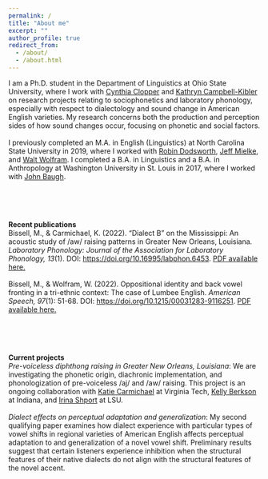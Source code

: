 ```yaml
---
permalink: /
title: "About me"
excerpt: ""
author_profile: true
redirect_from: 
  - /about/
  - /about.html
---
```


I am a Ph.D. student in the Department of Linguistics at Ohio State University, where I work with [Cynthia Clopper](https://linguistics.osu.edu/people/clopper.1) and [Kathryn Campbell-Kibler](https://linguistics.osu.edu/people/campbellkibler.1) on research projects relating to sociophonetics and laboratory phonology, especially with respect to dialectology and sound change in American English varieties. My research concerns both the production and perception sides of how sound changes occur, focusing on phonetic and social factors. 
<br><br>
I previously completed an M.A. in English (Linguistics) at North Carolina State University in 2019, where I worked with [Robin Dodsworth](https://chass.ncsu.edu/people/rmdodswo/), [Jeff Mielke](https://chass.ncsu.edu/people/jimielke/), and [Walt Wolfram](https://chass.ncsu.edu/people/wolfram/). I completed a B.A. in Linguistics and a B.A. in Anthropology at Washington University in St. Louis in 2017, where I worked with [John Baugh](https://psych.wustl.edu/people/john-baugh).

<br><br><br>

<strong>Recent publications</strong><br>
Bissell, M., & Carmichael, K. (2022). “Dialect B” on the Mississippi: An acoustic study of /aw/ raising patterns in Greater New Orleans, Louisiana. <em>Laboratory Phonology: Journal of the Association for Laboratory Phonology, 13</em>(1). DOI: https://doi.org/10.16995/labphon.6453. [PDF available here.](https://drive.google.com/file/d/1O34ivX2tpse0rbCHqEbB4t-wR8l8sMiS/view?usp=sharing) 
<br><br>
Bissell, M., & Wolfram, W. (2022). Oppositional identity and back vowel fronting in a tri-ethnic context: The case of Lumbee English. <em>American Speech, 97</em>(1): 51-68. DOI: https://doi.org/10.1215/00031283-9116251. [PDF available here.](https://drive.google.com/file/d/1VlbGrLQYiZ_8G-JCgC39K6CzRGxz1QQb/view?usp=sharing)

<br><br><br>

<strong>Current projects</strong><br>
<i>Pre-voiceless diphthong raising in Greater New Orleans, Louisiana</i>: We are investigating the phonetic origin, diachronic implementation, and phonologization of pre-voiceless /aj/ and /aw/ raising. This project is an ongoing collaboration with [Katie Carmichael](https://liberalarts.vt.edu/departments-and-schools/department-of-english/faculty/katie-carmichael.html) at Virginia Tech, [Kelly Berkson](https://linguistics.indiana.edu/about/faculty/berkson-kelly.html) at Indiana, and [Irina Shport](https://www.lsu.edu/hss/english/faculty/faculty/ishport.php) at LSU.
<br><br>
<i>Dialect effects on perceptual adaptation and generalization</i>: My second qualifying paper examines how dialect experience with particular types of vowel shifts in regional varieties of American English affects perceptual adaptation to and generalization of a novel vowel shift. Preliminary results suggest that certain listeners experience inhibition when the structural features of their native dialects do not align with the structural features of the novel accent.



